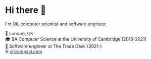 # Hi there 👋

I'm Oli, computer scientist and software engineer.

🏡 London, UK\
🎓 BA Computer Science at the University of Cambridge (2018-2021)\
💼 Software engineer at The Trade Desk (2021-)\
🌐 [olicompsci.com](https://www.olicompsci.com/)
